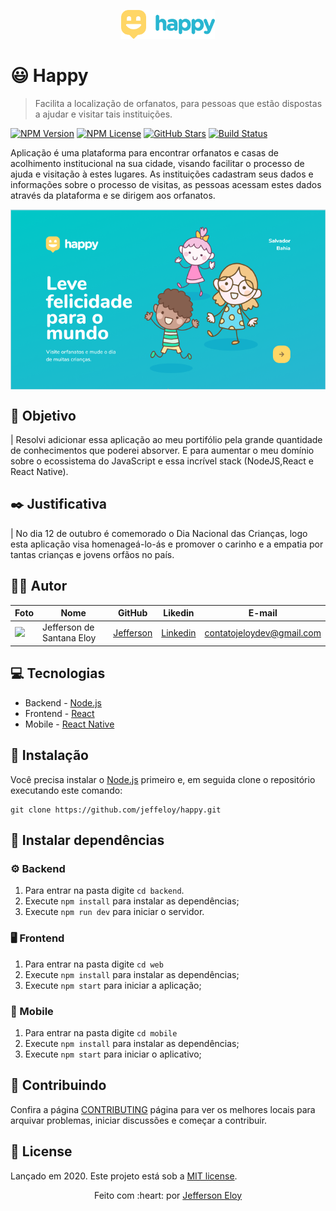 <p align="center">
   <img src="./.github/logo.svg" width="150" alt="Logo - Happy"/>
</p>

# :smiley: Happy

> Facilita a localização de orfanatos, para pessoas que estão dispostas a ajudar e visitar tais instituições.

[![NPM Version][npm-version]][npm-version]
[![NPM License][npm-license]][npm-license]
[![GitHub Stars][github-stars]][github-stars]
[![Build Status][build-status]][build-status]

Aplicação é uma plataforma  para encontrar orfanatos e casas de acolhimento institucional na sua cidade, visando facilitar o processo de ajuda e visitação à estes lugares. As instituições cadastram seus dados e informações sobre o processo de visitas, as pessoas acessam estes dados através da plataforma e se dirigem aos orfanatos.

<p align="center">
  <img align="center" src="./.github/intro.png" alt="Happy" border="0">
</p>

## :dart: Objetivo

| Resolvi adicionar essa aplicação ao meu portifólio pela grande quantidade de conhecimentos que poderei absorver. E para aumentar o meu domínio sobre o ecossistema do JavaScript e essa incrível stack (NodeJS,React e React Native).

## :black_nib: Justificativa

| No dia 12 de outubro é comemorado o Dia Nacional das Crianças, logo esta aplicação visa homenageá-lo-ás e promover o carinho e a empatia por tantas crianças e jovens orfãos no país.

## :man_technologist: Autor

| Foto                                                                                                                             | Nome                      | GitHub                                   | Likedin                                                 | E-mail                    |
| -------------------------------------------------------------------------------------------------------------------------------- | ------------------------- | ---------------------------------------- | ------------------------------------------------------- | ------------------------- |
| <img src="https://avatars2.githubusercontent.com/u/56545903?s=400&u=7445f50f4a7c02a76fef37d74a1f84b2bf2c7109&v=4" width="100px"> | Jefferson de Santana Eloy | [Jefferson](https://github.com/jeffeloy) | [Linkedin](https://www.linkedin.com/in/jefferson-eloy/) | contatojeloydev@gmail.com |

## :computer: Tecnologias

- Backend - [Node.js](https://nodejs.org/en/)
- Frontend - [React](https://reactjs.org)
- Mobile - [React Native](https://facebook.github.io/react-native/)

## :construction_worker: Instalação

Você precisa instalar o [Node.js](https://nodejs.org/en/download/) primeiro e, em seguida clone o repositório executando este comando:

```
git clone https://github.com/jeffeloy/happy.git
```

## :wrench: Instalar dependências

### :gear: Backend

1. Para entrar na pasta digite `cd backend`.
2. Execute `npm install` para instalar as dependências;
3. Execute `npm run dev` para iniciar o servidor.

### :desktop_computer: Frontend

1. Para entrar na pasta digite `cd web`
2. Execute `npm install` para instalar as dependências;
3. Execute `npm start` para iniciar a aplicação;

### :iphone: Mobile

1. Para entrar na pasta digite `cd mobile`
2. Execute `npm install` para instalar as dependências;
3. Execute `npm start` para iniciar o aplicativo;

## :handshake: Contribuindo

Confira a página [CONTRIBUTING](https://github.com/jeffeloy/happy/blob/master/CONTRIBUTING.md) página para ver os melhores locais para arquivar problemas, iniciar discussões e começar a contribuir.

## :open_book: License

Lançado em 2020.
Este projeto está sob a [MIT license](https://github.com/jeffeloy/happy/blob/master/LICENSE).

<p align="center">
    Feito com :heart: por <a href="https://github.com/jeffeloy">Jefferson Eloy</a>
</p>

<!-- Markdown link & img dfn's -->

[github-stars]: https://img.shields.io/github/stars/jeffeloy/happy?logoColor=29B6D1&style=social
[npm-license]: https://img.shields.io/npm/l/express?color=29B6D1&style=plastic
[npm-version]: https://img.shields.io/npm/v/npm?color=FFD666&style=plastic
[build-status]: https://img.shields.io/travis/dbader/node-datadog-metrics/master.svg?color=FFD666&style=plastic
